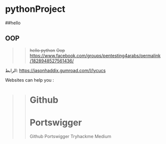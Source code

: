 # pythonProject
##hello
## OOP



>>~~hello python~~
~~Oop~~
https://www.facebook.com/groups/pentesting4arabs/permalink/1828948527561436/

الرابط: 
https://jasonhaddix.gumroad.com/l/lycucs

Websites can help you :

>># Github
>># Portswigger 
>>Github
>>Portswigger 
>>Tryhackme
>>Medium


